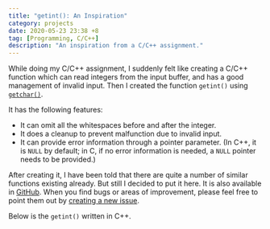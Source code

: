 ```yaml
---
title: "getint(): An Inspiration"
category: projects
date: 2020-05-23 23:38 +8
tag: [Programming, C/C++]
description: "An inspiration from a C/C++ assignment."
---
```


While doing my C/C++ assignment, I suddenly felt like creating a C/C++ function which can read integers from the input buffer, and has a good management of invalid input. Then I created the function `getint()` using [`getchar()`](https://en.cppreference.com/w/c/io/getchar).

It has the following features:

* It can omit all the whitespaces before and after the integer.
* It does a cleanup to prevent malfunction due to invalid input.
* It can provide error information through a pointer parameter. (In C++, it is `NULL` by default; in C, if no error information is needed, a `NULL` pointer needs to be provided.)

After creating it, I have been told that there are quite a number of similar functions existing already. But still I decided to put it here. It is also available in [GitHub](https://github.com/ZhongRuoyu/getint). When you find bugs or areas of improvement, please feel free to point them out by [creating a new issue](https://github.com/ZhongRuoyu/getint/issues/new/choose).

Below is the `getint()` written in C++.

<script src="https://gist.github.com/ZhongRuoyu/72e9f5951819be8f12fea79b28dbf73c.js"></script>
